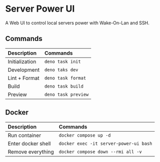 # Server Power UI

A Web UI to control local servers power with Wake-On-Lan and SSH.


## Commands

| Description    | Commands            |
| :------------- | :------------------ |
| Initialization | `deno task init`    |
| Development    | `deno taks dev`     |
| Lint + Format  | `deno task format`  |
| Build          | `deno task build`   |
| Preview        | `deno task preview` |

## Docker

| Description        | Commands                               |
| :----------------- | :------------------------------------- |
| Run container      | `docker compose up -d`                 |
| Enter docker shell | `docker exec -it server-power-ui bash` |
| Remove everything  | `docker compose down --rmi all -v`     |
